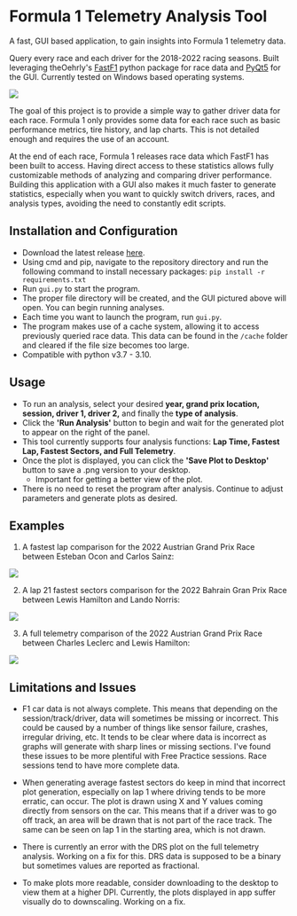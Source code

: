 # Formula 1 Telemetry Analysis Tool
A fast, GUI based application, to gain insights into Formula 1 telemetry data.

Query every race and each driver for the 2018-2022 racing seasons. Built leveraging theOehrly's [FastF1](https://github.com/theOehrly/Fast-F1) python package for race data and [PyQt5](https://pypi.org/project/PyQt5/) for the GUI. Currently tested on Windows based operating systems.

![](/mkdwn/demo.gif)

The goal of this project is to provide a simple way to gather driver data for each race. Formula 1 only provides some data for each race such as basic performance metrics, tire history, and lap charts. This is not detailed enough and requires the use of an account.

At the end of each race, Formula 1 releases race data which FastF1 has been built to access. Having direct access to these statistics allows fully customizable methods of analyzing and comparing driver performance. Building this application with a GUI also makes it much faster to generate statistics, especially when you want to quickly switch drivers, races, and analysis types, avoiding the need to constantly edit scripts.

## Installation and Configuration
- Download the latest release [here](https://github.com/hynesconnor/formula1_telemetry_tool/releases).
- Using cmd and pip, navigate to the repository directory and run the following command to install necessary packages: `pip install -r requirements.txt`
- Run `gui.py` to start the program.
- The proper file directory will be created, and the GUI pictured above will open. You can begin running analyses.
- Each time you want to launch the program, run `gui.py`.
- The program makes use of a cache system, allowing it to access previously queried race data. This data can be found in the `/cache` folder and cleared if the file size becomes too large. 
- Compatible with python v3.7 - 3.10.

## Usage
- To run an analysis, select your desired **year, grand prix location, session, driver 1, driver 2,** and finally the **type of analysis**.
- Click the **'Run Analysis'** button to begin and wait for the generated plot to appear on the right of the panel.
- This tool currently supports four analysis functions: **Lap Time, Fastest Lap, Fastest Sectors, and Full Telemetry**.
- Once the plot is displayed, you can click the **'Save Plot to Desktop'** button to save a .png version to your desktop.
    - Important for getting a better view of the plot.
- There is no need to reset the program after analysis. Continue to adjust parameters and generate plots as desired.

## Examples
1) A fastest lap comparison for the 2022 Austrian Grand Prix Race between Esteban Ocon and Carlos Sainz:

![](/mkdwn/fastestlap.png)

2) A lap 21 fastest sectors comparison for the 2022 Bahrain Gran Prix Race between Lewis Hamilton and Lando Norris:

![](/mkdwn/sectors3.png)

3) A full telemetry comparison of the 2022 Austrian Grand Prix Race between Charles Leclerc and Lewis Hamilton:

![](/mkdwn/fulltelem.png)

## Limitations and Issues

- F1 car data is not always complete. This means that depending on the session/track/driver, data will sometimes be missing or incorrect. This could be caused by a number of things like sensor failure, crashes, irregular driving, etc. It tends to be clear where data is incorrect as graphs will generate with sharp lines or missing sections. I've found these issues to be more plentiful with Free Practice sessions. Race sessions tend to have more complete data. 

- When generating average fastest sectors do keep in mind that incorrect plot generation, especially on lap 1 where driving tends to be more erratic, can occur. The plot is drawn using X and Y values coming directly from sensors on the car. This means that if a driver was to go off track, an area will be drawn that is not part of the race track. The same can be seen on lap 1 in the starting area, which is not drawn.

- There is currently an error with the DRS plot on the full telemetry analysis. Working on a fix for this. DRS data is supposed to be a binary but sometimes values are reported as fractional. 

- To make plots more readable, consider downloading to the desktop to view them at a higher DPI. Currently, the plots displayed in app suffer visually do to downscaling. Working on a fix.
